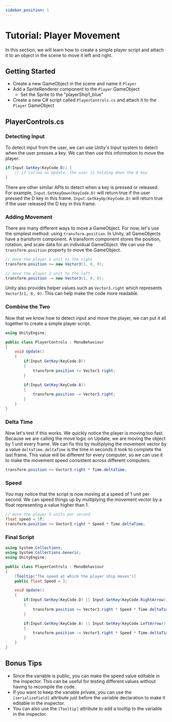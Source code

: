 ```yaml
---
sidebar_position: 1
---
```


# Tutorial: Player Movement
In this section, we will learn how to create a simple player script and attach it to an object in the scene to move it left and right.

## Getting Started
- Create a new GameObject in the scene and name it `Player`
- Add a SpriteRenderer component to the `Player` GameObject
  - Set the Sprite to the "playerShip1_blue"
- Create a new C# script called `PlayerControls.cs` and attach it to the `Player` GameObject

## PlayerControls.cs
### Detecting Input
To detect input from the user, we can use Unity's Input system to detect when the user presses a key. We can then use this information to move the player.

```csharp
if(Input.GetKey(KeyCode.D)) {
    // if called on Update, the user is holding down the D key
}
```

There are other similar APIs to detect when a key is pressed or released. For example, `Input.GetKeyDown(KeyCode.D)` will return true if the user pressed the D key in this frame. `Input.GetKeyUp(KeyCode.D)` will return true if the user released the D key in this frame.

### Adding Movement
There are many different ways to move a GameObject. For now, let's use the simplest method: using `transform.position`. In Unity, all GameObjects have a transform component. A transform component stores the position, rotation, and scale data for an individual GameObject. We can use the `transform.position` property to move the GameObject.

```csharp
// move the player 1 unit to the right
transform.position += new Vector3(1, 0, 0);

// move the player 1 unit to the left
transform.position -= new Vector3(1, 0, 0);
```

Unity also provides helper values such as `Vector3.right` which represents `Vector3(1, 0, 0)`. This can help make the code more readable.

### Combine the Two
Now that we know how to detect input and move the player, we can put it all together to create a simple player script.

```csharp
using UnityEngine;

public class PlayerControls : MonoBehaviour
{
    void Update()
    {
        if(Input.GetKey(KeyCode.D))
        {
            transform.position += Vector3.right;
        }

        if(Input.GetKey(KeyCode.A))
        {
            transform.position -= Vector3.right;
        }
    }
}
```

### Delta Time
Now let's test if this works. We quickly notice the player is moving too fast. Because we are calling the move logic on Update, we are moving the object by 1 unit every frame. We can fix this by multiplying the movement vector by a value `deltaTime`. `deltaTime` is the time in seconds it took to complete the last frame. This value will be different for every computer, so we can use it to make the movement speed consistent across different computers.

```csharp
transform.position += Vector3.right * Time.deltaTime;
```

### Speed
You may notice that the script is now moving at a speed of 1 unit per second. We can speed things up by multiplying the movement vector by a float representing a value higher than 1.

```csharp
// move the player 5 units per second
float speed = 5f;
transform.position += Vector3.right * Speed * Time.deltaTime;
```

### Final Script
```csharp
using System.Collections;
using System.Collections.Generic;
using UnityEngine;

public class PlayerControls : MonoBehaviour
{
    [Tooltip("The speed at which the player ship moves")]
    public float Speed = 3;

    void Update()
    {
        if(Input.GetKey(KeyCode.D) || Input.GetKey(KeyCode.RightArrow))
        {
            transform.position += Vector3.right * Speed * Time.deltaTime;
        }

        if(Input.GetKey(KeyCode.A) || Input.GetKey(KeyCode.LeftArrow))
        {
            transform.position -= Vector3.right * Speed * Time.deltaTime;
        }
    }
}
```

## Bonus Tips
- Since the variable is public, you can make the speed value editable in the inspector. This can be useful for testing different values without having to recompile the code.
- If you want to keep the variable private, you can use the `[serializeField]` attribute just before the variable declaration to make it editable in the inspector.
- You can also use the `[Tooltip]` attribute to add a tooltip to the variable in the inspector.

